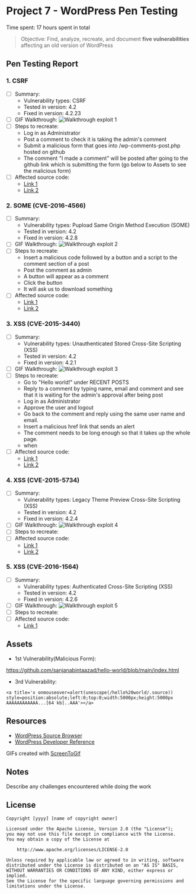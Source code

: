 # Project 7 - WordPress Pen Testing

Time spent: 17 hours spent in total

> Objective: Find, analyze, recreate, and document **five vulnerabilities** affecting an old version of WordPress

## Pen Testing Report

### 1. CSRF

- [ ] Summary: 
  - Vulnerability types: CSRF
  - Tested in version: 4.2
  - Fixed in version: 4.2.23
- [ ] GIF Walkthrough: 
 ![Walkthrough exploit 1](https://github.com/sanjanabintaazad/codepath_homework/blob/wordpress_pen_testing/1st%20vulnerability.gif)
- [ ] Steps to recreate: 
  - Log in as Administrator
  - Post a comment to check it is taking the admin's comment
  - Submit a malicious form that goes into /wp-comments-post.php hosted on github
  - The comment "I made a comment" will be posted after going to the github link which is submitting the form (go below to Assets to see the malicious form)
- [ ] Affected source code:
  - [Link 1](https://core.trac.wordpress.org/changeset/44842)
  - [Link 2](https://github.com/WordPress/WordPress/commit/0292de60ec78c5a44956765189403654fe4d080b)
  
### 2. SOME (CVE-2016-4566)

- [ ] Summary: 
  - Vulnerability types: Pupload Same Origin Method Execution (SOME)
  - Tested in version: 4.2
  - Fixed in version: 4.2.8
- [ ] GIF Walkthrough: 
 ![Walkthrough exploit 2](https://github.com/sanjanabintaazad/codepath_homework/blob/wordpress_pen_testing/2nd%20vulnerability.gif)
- [ ] Steps to recreate: 
  - Insert a malicious code followed by a button and a script to the comment section of a post
  - Post the comment as admin
  - A button will appear as a comment
  - Click the button
  - It will ask us to download something
- [ ] Affected source code:
  - [Link 1](https://github.com/WordPress/WordPress/commit/c33e975f46a18f5ad611cf7e7c24398948cecef8)
  - [Link 2](https://gist.github.com/cure53/09a81530a44f6b8173f545accc9ed07e)

### 3. XSS (CVE-2015-3440)

- [ ] Summary: 
  - Vulnerability types: Unauthenticated Stored Cross-Site Scripting (XSS)
  - Tested in version: 4.2
  - Fixed in version: 4.2.1
- [ ] GIF Walkthrough: 
 ![Walkthrough exploit 3](https://github.com/sanjanabintaazad/codepath_homework/blob/wordpress_pen_testing/3rd%20vulnerability.gif)
- [ ] Steps to recreate: 
  - Go to "Hello world!" under RECENT POSTS
  - Reply to a comment by typing name, email and comment and see that it is waiting for the admin's approval after being post
  - Log in as Administrator
  - Approve the user and logout
  - Go back to the comment and reply using the same user name and email.
  - Insert a malicious href link that sends an alert
  - The comment needs to be long enough so that it takes up the whole page.
  - when 
- [ ] Affected source code:
  - [Link 1](https://www.exploit-db.com/exploits/36844)
  - [Link 2](https://klikki.fi/wordpress-4-2-core-stored-xss/)

### 4. XSS (CVE-2015-5734)

- [ ] Summary: 
  - Vulnerability types: Legacy Theme Preview Cross-Site Scripting (XSS)
  - Tested in version: 4.2
  - Fixed in version: 4.2.4
- [ ] GIF Walkthrough: 
 ![Walkthrough exploit 4](https://github.com/sanjanabintaazad/codepath_homework/blob/wordpress_pen_testing/4th%20vulnerability.gif)
- [ ] Steps to recreate: 
- [ ] Affected source code:
  - [Link 1](https://core.trac.wordpress.org/changeset/33549)
  - [Link 2](https://blog.sucuri.net/2015/08/persistent-xss-vulnerability-in-wordpress-explained.html)

### 5. XSS (CVE-2016-1564)

- [ ] Summary: 
  - Vulnerability types: Authenticated Cross-Site Scripting (XSS)
  - Tested in version: 4.2
  - Fixed in version: 4.2.6
- [ ] GIF Walkthrough: 
 ![Walkthrough exploit 5](https://github.com/sanjanabintaazad/codepath_homework/blob/wordpress_pen_testing/5th%20vulnerability.gif)
- [ ] Steps to recreate: 
- [ ] Affected source code:
  - [Link 1](https://github.com/WordPress/WordPress/commit/7ab65139c6838910426567849c7abed723932b87) 

## Assets

- 1st Vulnerability(Malicious Form):

https://github.com/sanjanabintaazad/hello-world/blob/main/index.html
- 3rd Vulnerability:

`<a title='x onmouseover=alert(unescape(/hello%20world/.source)) style=position:absolute;left:0;top:0;width:5000px;height:5000px  AAAAAAAAAAAA...[64 kb]..AAA'></a>`


## Resources

- [WordPress Source Browser](https://core.trac.wordpress.org/browser/)
- [WordPress Developer Reference](https://developer.wordpress.org/reference/)

GIFs created with
[ScreenToGif](https://www.screentogif.com/)

## Notes

Describe any challenges encountered while doing the work

## License

    Copyright [yyyy] [name of copyright owner]

    Licensed under the Apache License, Version 2.0 (the "License");
    you may not use this file except in compliance with the License.
    You may obtain a copy of the License at

        http://www.apache.org/licenses/LICENSE-2.0

    Unless required by applicable law or agreed to in writing, software
    distributed under the License is distributed on an "AS IS" BASIS,
    WITHOUT WARRANTIES OR CONDITIONS OF ANY KIND, either express or implied.
    See the License for the specific language governing permissions and
    limitations under the License.
